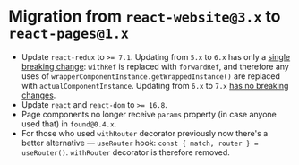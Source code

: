 # Migration from `react-website@3.x` to `react-pages@1.x`

* Update `react-redux` to `>= 7.1`. Updating from `5.x` to `6.x` has only a [single breaking change](https://github.com/reduxjs/react-redux/issues/1104): `withRef` is replaced with `forwardRef`, and therefore any uses of `wrapperComponentInstance.getWrappedInstance()` are replaced with `actualComponentInstance`. Updating from `6.x` to `7.x` [has no breaking changes](https://github.com/reduxjs/react-redux/releases/tag/v7.0.1).
* Update `react` and `react-dom` to `>= 16.8`.
* Page components no longer receive `params` property (in case anyone used that) in `found@0.4.x`.
* For those who used `withRouter` decorator previously now there's a better alternative — `useRouter` hook: `const { match, router } = useRouter()`. `withRouter` decorator is therefore removed.